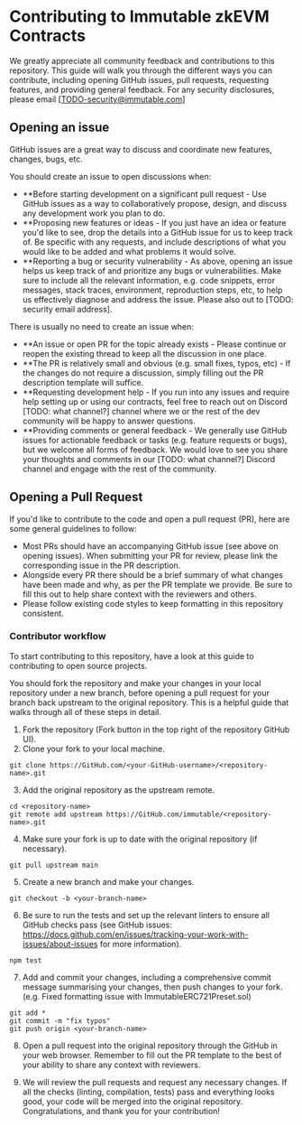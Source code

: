 # Contributing to Immutable zkEVM Contracts

We greatly appreciate all community feedback and contributions to this repository. This guide will walk you through the different ways you can contribute, including opening GitHub issues, pull requests, requesting features, and providing general feedback. For any security disclosures, please email [TODO-security@immutable.com]

## Opening an issue

GitHub issues are a great way to discuss and coordinate new features, changes, bugs, etc.

You should create an issue to open discussions when:

- **Before starting development on a significant pull request - Use GitHub issues as a way to collaboratively propose, design, and discuss any development work you plan to do.
- **Proposing new features or ideas - If you just have an idea or feature you'd like to see, drop the details into a GitHub issue for us to keep track of. Be specific with any requests, and include descriptions of what you would like to be added and what problems it would solve.
- **Reporting a bug or security vulnerability - As above, opening an issue helps us keep track of and prioritize any bugs or vulnerabilities. Make sure to include all the relevant information, e.g. code snippets, error messages, stack traces, environment, reproduction steps, etc, to help us effectively diagnose and address the issue. Please also out to [TODO: security email address].

There is usually no need to create an issue when:

- **An issue or open PR for the topic already exists - Please continue or reopen the existing thread to keep all the discussion in one place.
- **The PR is relatively small and obvious (e.g. small fixes, typos, etc) - If the changes do not require a discussion, simply filling out the PR description template will suffice.
- **Requesting development help - If you run into any issues and require help setting up or using our contracts, feel free to reach out on Discord [TODO: what channel?] channel where we or the rest of the dev community will be happy to answer questions.
- **Providing comments or general feedback - We generally use GitHub issues for actionable feedback or tasks (e.g. feature requests or bugs), but we welcome all forms of feedback. We would love to see you share your thoughts and comments in our [TODO: what channel?] Discord channel and engage with the rest of the community.

## Opening a Pull Request

If you'd like to contribute to the code and open a pull request (PR), here are some general guidelines to follow:

- Most PRs should have an accompanying GitHub issue (see above on opening issues). When submitting your PR for review, please link the corresponding issue in the PR description.
- Alongside every PR there should be a brief summary of what changes have been made and why, as per the PR template we provide. Be sure to fill this out to help share context with the reviewers and others.
- Please follow existing code styles to keep formatting in this repository consistent.

### Contributor workflow

To start contributing to this repository, have a look at this guide to contributing to open source projects.

You should fork the repository and make your changes in your local repository under a new branch, before opening a pull request for your branch back upstream to the original repository. This is a helpful guide that walks through all of these steps in detail.

1. Fork the repository (Fork button in the top right of the repository GitHub UI).
2. Clone your fork to your local machine.

```
git clone https://GitHub.com/<your-GitHub-username>/<repository-name>.git
```

3. Add the original repository as the upstream remote.

```
cd <repository-name>
git remote add upstream https://GitHub.com/immutable/<repository-name>.git
```
4. Make sure your fork is up to date with the original repository (if necessary).

```
git pull upstream main
```

5. Create a new branch and make your changes.

```
git checkout -b <your-branch-name>
```

6. Be sure to run the tests and set up the relevant linters to ensure all GitHub checks pass (see GitHub issues: https://docs.github.com/en/issues/tracking-your-work-with-issues/about-issues for more information).

```
npm test
```

7. Add and commit your changes, including a comprehensive commit message summarising your changes, then push changes to your fork. (e.g. Fixed formatting issue with ImmutableERC721Preset.sol)

```
git add *
git commit -m "fix typos"
git push origin <your-branch-name>
```

8. Open a pull request into the original repository through the GitHub in your web browser. Remember to fill out the PR template to the best of your ability to share any context with reviewers.

9. We will review the pull requests and request any necessary changes. If all the checks (linting, compilation, tests) pass and everything looks good, your code will be merged into the original repository. Congratulations, and thank you for your contribution!